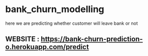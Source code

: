 # bank_churn_modelling
here we are predicting whether customer will leave bank or not
## WEBSITE : https://bank-churn-prediction-o.herokuapp.com/predict

